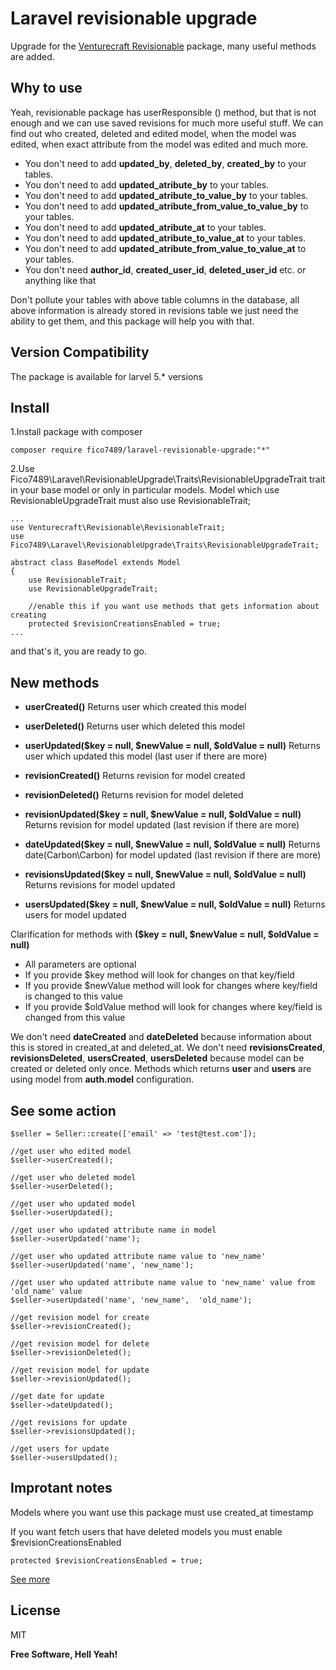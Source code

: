 # Laravel revisionable upgrade

Upgrade for the [Venturecraft Revisionable](https://github.com/VentureCraft/revisionable) package,  many useful methods are added. 

## Why to use

Yeah, revisionable package has userResponsible () method, but that is not enough and we can use saved revisions for much more useful stuff. We can find out who created, deleted and edited model, when the model was edited, when exact attribute from the model was edited and much more. 

* You don't need to add **updated_by**, **deleted_by**, **created_by** to your tables.  
* You don't need to add **updated_atribute_by** to your tables.  
* You don't need to add **updated_atribute_to_value_by** to your tables.  
* You don't need to add **updated_atribute_from_value_to_value_by** to your tables.  
* You don't need to add **updated_atribute_at** to your tables.  
* You don't need to add **updated_atribute_to_value_at** to your tables.  
* You don't need to add **updated_atribute_from_value_to_value_at** to your tables.  
* You don't need  **author_id**, **created_user_id**, **deleted_user_id** etc. or anything like that  

Don't pollute your tables with above table columns in the database, all above information is already stored in revisions table we just need the ability to get them, and this package will help you with that.

## Version Compatibility

The package is available for larvel 5.* versions

## Install

1.Install package with composer
```
composer require fico7489/laravel-revisionable-upgrade:"*"
```

2.Use Fico7489\Laravel\RevisionableUpgrade\Traits\RevisionableUpgradeTrait trait in your base model or only in particular models. Model which use RevisionableUpgradeTrait must also use RevisionableTrait;

```
...
use Venturecraft\Revisionable\RevisionableTrait;
use Fico7489\Laravel\RevisionableUpgrade\Traits\RevisionableUpgradeTrait;

abstract class BaseModel extends Model
{
    use RevisionableTrait;
    use RevisionableUpgradeTrait;
    
    //enable this if you want use methods that gets information about creating
    protected $revisionCreationsEnabled = true;
...
```

and that's it, you are ready to go.

## New methods

* **userCreated()**
Returns user which created this model
* **userDeleted()**
Returns user which deleted this model
* **userUpdated($key = null, $newValue = null, $oldValue = null)**
Returns user which updated this model (last user if there are more)


*  **revisionCreated()**
Returns revision for model created
*  **revisionDeleted()**
Returns revision for model deleted
* **revisionUpdated($key = null, $newValue = null, $oldValue = null)**
Returns revision for model updated (last revision if there are more)


* **dateUpdated($key = null, $newValue = null, $oldValue = null)**
Returns date(Carbon\Carbon) for model updated (last revision if there are more)
* **revisionsUpdated($key = null, $newValue = null, $oldValue = null)**
Returns revisions for model updated
* **usersUpdated($key = null, $newValue = null, $oldValue = null)**
Returns users for model updated

Clarification for methods with **($key = null, $newValue = null, $oldValue = null)**

* All parameters are optional
* If you provide $key method will look for changes on that key/field
* If you provide $newValue method will look for changes where key/field is changed to this value
* If you provide $oldValue method will look for changes where key/field is changed from this value

We don't need **dateCreated** and **dateDeleted** because information about this is stored in created_at and deleted_at.
We don't need **revisionsCreated**, **revisionsDeleted**, **usersCreated**, **usersDeleted** because model can be created or deleted only once.
Methods which returns **user** and **users** are using model from **auth.model** configuration.

## See some action

```
$seller = Seller::create(['email' => 'test@test.com']);

//get user who edited model
$seller->userCreated();

//get user who deleted model
$seller->userDeleted();

//get user who updated model
$seller->userUpdated();

//get user who updated attribute name in model
$seller->userUpdated('name');

//get user who updated attribute name value to 'new_name'
$seller->userUpdated('name', 'new_name');

//get user who updated attribute name value to 'new_name' value from 'old_name' value
$seller->userUpdated('name', 'new_name',  'old_name');

//get revision model for create
$seller->revisionCreated();

//get revision model for delete
$seller->revisionDeleted();

//get revision model for update
$seller->revisionUpdated();

//get date for update
$seller->dateUpdated();

//get revisions for update
$seller->revisionsUpdated();

//get users for update
$seller->usersUpdated();
```


## Improtant notes
Models where you want use this package must use created_at timestamp

If you want fetch users that have deleted models you must enable $revisionCreationsEnabled
```
protected $revisionCreationsEnabled = true;
```
[See more](https://github.com/VentureCraft/revisionable)


License
----

MIT


**Free Software, Hell Yeah!**